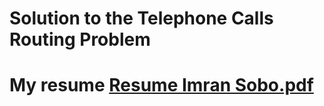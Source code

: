 # Solution to the Telephone Calls Routing Problem
# My resume [Resume Imran Sobo.pdf](https://github.com/imransobo/telephoneCallsRoutingProblem/files/13385996/Resume.Imran.Sobo.pdf)

